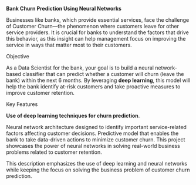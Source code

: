 **Bank Churn Prediction Using Neural Networks**

Businesses like banks, which provide essential services, face the challenge of Customer Churn—the phenomenon where customers leave for other service providers. It is crucial for banks to understand the factors that drive this behavior, as this insight can help management focus on improving the service in ways that matter most to their customers.

Objective

As a Data Scientist for the bank, your goal is to build a neural network-based classifier that can predict whether a customer will churn (leave the bank) within the next 6 months. By leveraging **deep learning**, this model will help the bank identify at-risk customers and take proactive measures to improve customer retention.

Key Features

**Use of deep learning techniques for churn prediction**.

Neural network architecture designed to identify important service-related factors affecting customer decisions.
Predictive model that enables the bank to take data-driven actions to minimize customer churn.
This project showcases the power of neural networks in solving real-world business problems related to customer retention.

This description emphasizes the use of deep learning and neural networks while keeping the focus on solving the business problem of customer churn prediction.
